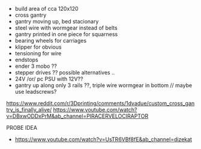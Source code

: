  - build area of cca 120x120
 - cross gantry
 - gantry moving up, bed stacionary
 - steel wire with wormgear instead of belts
 - gantry printed in one piece for squarness
 - bearing wheels for carriages
 - klipper for obvious
 - tensioning for wire
 - endstops
 - ender 3 mobo ??
 - stepper drives ?? possible alternatives ..
 - 24V /or/ pc PSU with 12V??
 - gantry up along only 3 rails ??, triple wire wormgear in bottom // maybe use leadscrews?

https://www.reddit.com/r/3Dprinting/comments/1dvadue/custom_cross_gantry_is_finally_alive/
https://www.youtube.com/watch?v=DBxwODDxPrM&ab_channel=PIRACERVELOCIRAPTOR





PROBE IDEA
 - https://www.youtube.com/watch?v=UsTR6VBf8fE&ab_channel=dizekat
